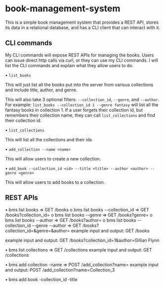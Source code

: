 # book-management-system
This is a simple book management system that provides a REST API, stores its data in a relational database, and has a CLI client that can interact with it.

## CLI commands
My CLI commands will expose REST APIs for managing the books. Users can issue direct http calls via curl, or they can use my CLI commands. I will list the CLI commands and explain what they allow users to do.

•	```list_books``` 

This will just list all the books put into the server from various collections and include title, author, and genre. 

This will also take 3 optional filters: ```--collection_id```, ```--genre```, and ```--author```. For example: ```list_books --collection_id 1 --genre fantasy``` will list all the fantasy books in collection 1. If a user forgets their collection id, but remembers their collection name, they can call ```list_collections``` and find their collection id.

•	```list_collections```

This will list all the collections and their ids

•	```add_collection --name <name>```

This will allow users to create a new collection.

•	```add_book --collection_id <id> --title <title> --author <author> --genre <genre>```

This will allow users to add books to a collection.

## REST APIs
•	bms list books => GET /books
o	bms list books --collection_id <id> => GET /books?collection_id=<id>
o	bms list books --genre <genre> => GET /books?genre=<genre>
o	bms list books --author <author> => GET /books?author=<author>
o	bms list books --collection_id <id> --genre <genre> --author <author> => GET /books?collection_id=<id>&genre=<genre>&author=<author>
example input and output: GET /books
 
example input and output: GET /books?collection_id=1&author=Gillian Flynn
 
•	bms list collections => GET /collections
example input and output: GET /collections
 
•	bms add collection -name <name> => POST /add_collection?name=<name>
example input and output: POST /add_collection?name=Collection_3
 
•	bms add book -collection_id <id> -title <title> -author <author> -genre <genre> => POST /add_book?collection_id=<id>&title=<title>&genre=<genre>&author=<author>
example input and output: POST /addbook?collection_id=3&title=The Left Hand of Darkness&genre=Science Fiction&author=Ursula K. Le Guin

## Database Structure 
The ID column of each table will be the primary key. 
Collections Table:	
ID | Name
1  | Collection 1
2	 | Collection 2
3	 | Collection 3

Books Table: Collection Id is a foreign key referencing Id of Collections Table
Id | Title                     | Genre           | Author             | Collection Id
1	 | The Hobbit	               | Fantasy	       | J. R. R. Tolkien	  | 1
2	 | Gone Girl	        	     | Thriller        | Gillian Flynn	    | 1
3	 | Strangers on a Train	     | Thriller	       | Patricia Highsmith	| 2
4	 | The Left Hand of Darkness | Science Fiction | Ursula K. Le Guin	| 3



